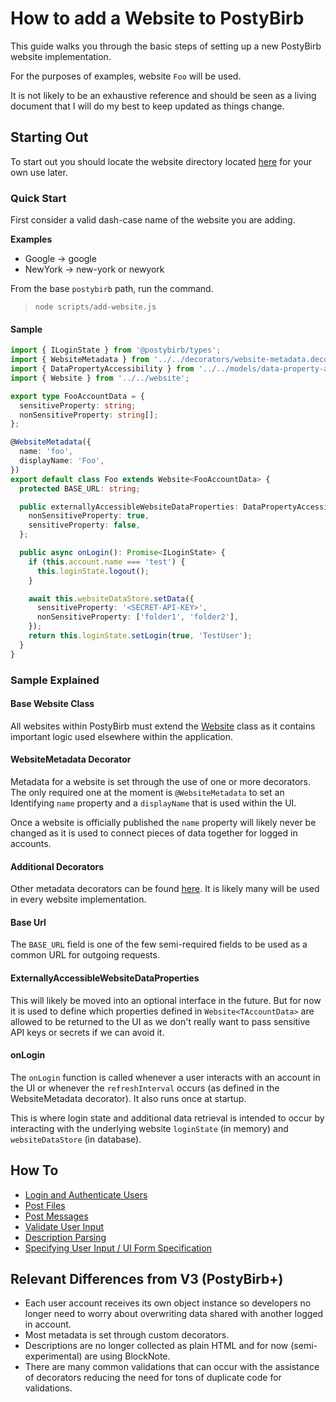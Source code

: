 # How to add a Website to PostyBirb

This guide walks you through the basic steps of setting up a new PostyBirb website implementation.

For the purposes of examples, website `Foo` will be used.

It is not likely to be an exhaustive reference and should be seen as a living document that I will
do my best to keep updated as things change.

## Starting Out

To start out you should locate the website directory located [here](../apps/client-server/src/app/websites/implementations/)
for your own use later.

### Quick Start

First consider a valid dash-case name of the website you are adding.

**Examples**

- Google -> google
- NewYork -> new-york or newyork

From the base `postybirb` path, run the command.

> `node scripts/add-website.js`

#### Sample

```ts
import { ILoginState } from '@postybirb/types';
import { WebsiteMetadata } from '../../decorators/website-metadata.decorator';
import { DataPropertyAccessibility } from '../../models/data-property-accessibility';
import { Website } from '../../website';

export type FooAccountData = {
  sensitiveProperty: string;
  nonSensitiveProperty: string[];
};

@WebsiteMetadata({
  name: 'foo',
  displayName: 'Foo',
})
export default class Foo extends Website<FooAccountData> {
  protected BASE_URL: string;

  public externallyAccessibleWebsiteDataProperties: DataPropertyAccessibility<FooAccountData> = {
    nonSensitiveProperty: true,
    sensitiveProperty: false,
  };

  public async onLogin(): Promise<ILoginState> {
    if (this.account.name === 'test') {
      this.loginState.logout();
    }

    await this.websiteDataStore.setData({
      sensitiveProperty: '<SECRET-API-KEY>',
      nonSensitiveProperty: ['folder1', 'folder2'],
    });
    return this.loginState.setLogin(true, 'TestUser');
  }
}
```

### Sample Explained

#### Base Website Class

All websites within PostyBirb must extend the [Website](../apps/client-server/src/app/websites/website.ts)
class as it contains important logic used elsewhere within the application.

#### WebsiteMetadata Decorator

Metadata for a website is set through the use of one or more decorators. The only required one at
the moment is `@WebsiteMetadata` to set an Identifying `name` property and a `displayName` that is
used within the UI.

Once a website is officially published the `name` property will likely never be changed
as it is used to connect pieces of data together for logged in accounts.

#### Additional Decorators

Other metadata decorators can be found [here](../apps/client-server/src/app/websites/decorators/).
It is likely many will be used in every website implementation.

#### Base Url

The `BASE_URL` field is one of the few semi-required fields to be used as a common
URL for outgoing requests.

#### ExternallyAccessibleWebsiteDataProperties

This will likely be moved into an optional interface in the future. But for now
it is used to define which properties defined in `Website<TAccountData>` are
allowed to be returned to the UI as we don't really want to pass sensitive API
keys or secrets if we can avoid it.

#### onLogin

The `onLogin` function is called whenever a user interacts with an account in
the UI or whenever the `refreshInterval` occurs (as defined in the WebsiteMetadata
decorator). It also runs once at startup.

This is where login state and additional data retrieval is intended to occur
by interacting with the underlying website `loginState` (in memory)
and `websiteDataStore` (in database).

## How To

- [Login and Authenticate Users](./sections/authenticate-a-user.md)
- [Post Files](./sections/file-website.md)
- [Post Messages](./sections/message-website.md)
- [Validate User Input](./sections/validation.md)
- [Description Parsing](./sections/description-parsing.md)
- [Specifying User Input / UI Form Specification](./sections/defining-submission-data.md)

## Relevant Differences from V3 (PostyBirb+)

- Each user account receives its own object instance so developers no longer
  need to worry about overwriting data shared with another logged in account.
- Most metadata is set through custom decorators.
- Descriptions are no longer collected as plain HTML and for now (semi-experimental) are
  using BlockNote.
- There are many common validations that can occur with the assistance of decorators
  reducing the need for tons of duplicate code for validations.
